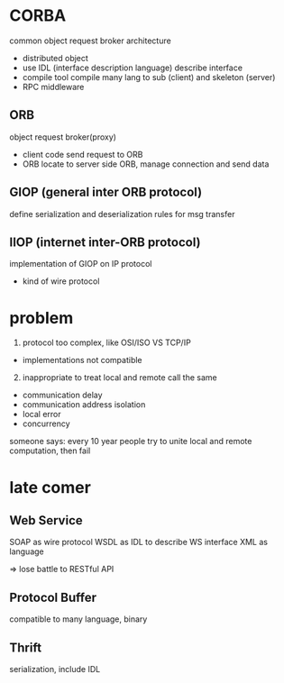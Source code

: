 # CORBA
common object request broker architecture
- distributed object
- use IDL (interface description language) describe interface
- compile tool compile many lang to sub (client) and skeleton (server)
- RPC middleware

## ORB
object request broker(proxy)
- client code send request to ORB
- ORB locate to server side ORB, manage connection and send data

## GIOP (general inter ORB protocol)
define serialization and deserialization rules for msg transfer

## IIOP (internet inter-ORB protocol)
implementation of GIOP on IP protocol
- kind of wire protocol


# problem
1. protocol too complex, like OSI/ISO VS TCP/IP
  - implementations not compatible
2. inappropriate to treat local and remote call the same
  - communication delay
  - communication address isolation
  - local error
  - concurrency

someone says: every 10 year people try to unite local and remote computation, then fail

# late comer
## Web Service
SOAP as wire protocol
WSDL as IDL to describe WS interface
XML as language

=> lose battle to RESTful API

## Protocol Buffer
compatible to many language, binary

## Thrift
serialization, include IDL





